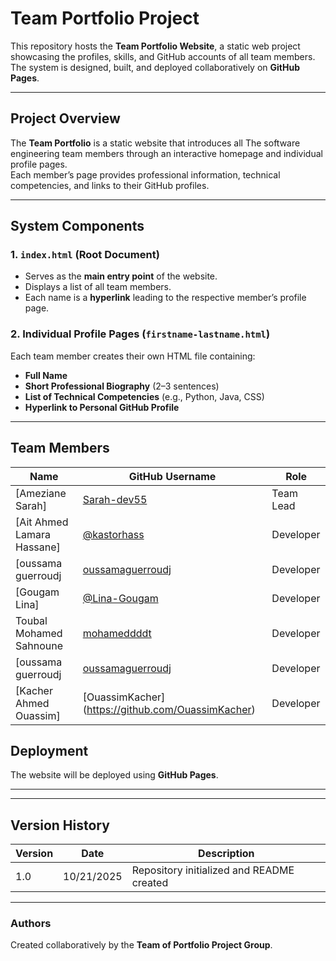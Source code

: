 # Team Portfolio Project

This repository hosts the **Team Portfolio Website**, a static web project showcasing the profiles, skills, and GitHub accounts of all team members.  
The system is designed, built, and deployed collaboratively on **GitHub Pages**.

---

## Project Overview

The **Team Portfolio** is a static website that introduces all The software engineering team members through an interactive homepage and individual profile pages.  
Each member’s page provides professional information, technical competencies, and links to their GitHub profiles.

---

## System Components

### 1. `index.html` (Root Document)
- Serves as the **main entry point** of the website.  
- Displays a list of all team members.  
- Each name is a **hyperlink** leading to the respective member’s profile page.

### 2. Individual Profile Pages (`firstname-lastname.html`)
Each team member creates their own HTML file containing:
- **Full Name**  
- **Short Professional Biography** (2–3 sentences)  
- **List of Technical Competencies** (e.g., Python, Java, CSS)  
- **Hyperlink to Personal GitHub Profile**

---
##  Team Members

| Name | GitHub Username | Role |
|------|-----------------|------|
| [Ameziane Sarah] | [Sarah-dev55](https://github.com/Sarah-dev55) | Team Lead |
| [Ait Ahmed Lamara Hassane] | [@kastorhass](https://github.com/kastorhass) | Developer |
| [oussama guerroudj | [oussamaguerroudj](https://github.com/oussamaguerroudj) | Developer |
| [Gougam Lina] | [@Lina-Gougam](https://github.com/Lina-Gougam) | Developer |
| Toubal Mohamed Sahnoune | [mohameddddt](https://github.com/mohameddddt) | Developer |
| [oussama guerroudj | [oussamaguerroudj](https://github.com/oussamaguerroudj) | Developer |
| [Kacher Ahmed Ouassim] |[OuassimKacher] (https://github.com/OuassimKacher) | Developer |
##  Deployment

The website will be deployed using **GitHub Pages**.

---


---

## Version History

| Version | Date | Description |
|----------|------|-------------|
| 1.0 | 10/21/2025 | Repository initialized and README created |

---

### Authors
Created collaboratively by the **Team of Portfolio Project Group**.
